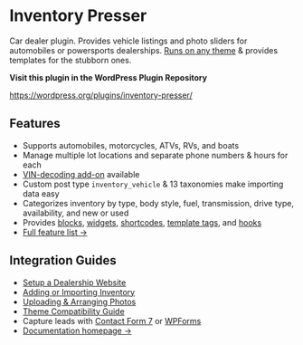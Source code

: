 # Inventory Presser

Car dealer plugin. Provides vehicle listings and photo sliders for automobiles or powersports dealerships. [Runs on any theme](https://inventorypresser.com/docs/theme-compatibility-with-vehicle-listings/) & provides templates for the stubborn ones.

__Visit this plugin in the WordPress Plugin Repository__

https://wordpress.org/plugins/inventory-presser/


## Features

* Supports automobiles, motorcycles, ATVs, RVs, and boats
* Manage multiple lot locations and separate phone numbers & hours for each
* [VIN-decoding add-on](https://inventorypresser.com/products/plugins/) available
* Custom post type `inventory_vehicle` & 13 taxonomies make importing data easy
* Categorizes inventory by type, body style, fuel, transmission, drive type, availability, and new or used
* Provides [blocks](https://inventorypresser.com/blocks-preview-plugin-available/), [widgets](https://inventorypresser.com/docs/feature-list/widgets/), [shortcodes](https://inventorypresser.com/docs/shortcodes/), [template tags](https://inventorypresser.com/docs/template-tags/), and [hooks](https://inventorypresser.com/docs/hooks/)
* [Full feature list →](https://inventorypresser.com/docs/feature-list/)

## Integration Guides

* [Setup a Dealership Website](https://inventorypresser.com/docs/setup-a-dealership-website/)
* [Adding or Importing Inventory](https://inventorypresser.com/docs/adding-or-importing-inventory/)
* [Uploading & Arranging Photos](https://inventorypresser.com/docs/uploading-arranging-photos/)
* [Theme Compatibility Guide](https://inventorypresser.com/docs/theme-compatibility-with-vehicle-listings/)
* Capture leads with [Contact Form 7](https://inventorypresser.com/docs/contact-form-7-integration/) or [WPForms](https://inventorypresser.com/docs/capturing-vehicle-leads-with-wpforms/)
* [Documentation homepage →](https://inventorypresser.com/docs/)

